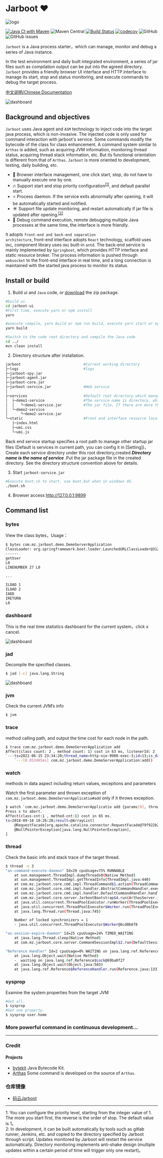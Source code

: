 # Jarboot ❤️

![logo](https://gitee.com/majz0908/jarboot/raw/master/doc/jarboot.png)

[![Java CI with Maven](https://github.com/majianzheng/jarboot/actions/workflows/maven.yml/badge.svg)](https://github.com/majianzheng/jarboot/actions/workflows/maven.yml)
![Maven Central](https://img.shields.io/maven-central/v/io.github.majianzheng/jarboot-all)
[![Build Status](https://travis-ci.com/majianzheng/jarboot.svg?branch=master)](https://travis-ci.com/majianzheng/jarboot)
[![codecov](https://codecov.io/gh/majianzheng/jarboot/branch/master/graph/badge.svg?token=FP7EPSFH4E)](https://codecov.io/gh/majianzheng/jarboot)
![GitHub](https://img.shields.io/github/license/majianzheng/jarboot)
![GitHub issues](https://img.shields.io/github/issues-raw/majianzheng/jarboot)

<code>Jarboot</code> is a Java process starter，which can manage, monitor and debug a series of Java instance.

In the test environment and daily built integrated environment, a series of jar files such as compilation output can be put into the agreed directory. <code>Jarboot</code> provides a friendly browser UI interface and HTTP interface to manage its start, stop and status monitoring, and execute commands to debug the target process.

[中文说明/Chinese Documentation](README_CN.md)

![dashboard](doc/overview.png)

## Background and objectives
<code>Jarboot</code> uses Java agent and <code>ASM</code> technology to inject code into the target java process, which is non-invasive. The injected code is only used for command interaction with jarboot's service. Some commands modify the bytecode of the class for class enhancement. A command system similar to <code>Arthas</code> is added, such as acquiring JVM information, monitoring thread status, acquiring thread stack information, etc. But its functional orientation is different from that of <code>Arthas</code>. <code>Jarboot</code> is more oriented to development, testing, daily building, etc.

- 🌈 Browser interface management, one click start, stop, do not have to manually execute one by one.
- 🔥 Support start and stop priority configuration<sup id="a2">[[1]](#f1)</sup>, and default parallel start.
- ⭐ Process daemon. If the service exits abnormally after opening, it will be automatically started and notified.
- ☀️ Support file update monitoring, and restart automatically if jar file is updated after opening.<sup id="a3">[[2]](#f2)</sup>
- 🚀 Debug command execution, remote debugging multiple Java processes at the same time, the interface is more friendly.

It adopts <code>front-end and back-end separation architecture</code>, front-end interface adopts <code>React</code> technology, scaffold uses <code>Umi</code>, component library uses <code>Umi</code> built-in <code>antd</code>. The back-end service is mainly implemented by <code>Springboot</code>, which provides HTTP interface and static resource broker. The process information is pushed through <code>websocket</code> to the front-end interface in real time, and a long connection is maintained with the started java process to monitor its status.

## Install or build
1. Build ui and <code>Java</code> code, or <a href="https://repo1.maven.org/maven2/io/github/majianzheng/jarboot-packaging/" target="_blank">download</a> the zip package.
```bash
#build ui.
cd jarboot-ui
#First time, execute yarn or npm install
yarn

#execute compile, yarn build or npm run build, execute yarn start or npm run start at development mode.
yarn build

#Switch to the code root directory and compile the Java code
cd ../
mvn clean install
```

2. Directory structure after installation.

```bash
jarboot                             #Current working directory
├─logs                              #logs
├─jarboot-spy.jar
├─jarboot-agent.jar                 
├─jarboot-core.jar                  
├─jarboot-service.jar               #Web service
│
├─services                          #Default root directory which managing other jar files (configurable)
│  ├─demo1-service                  #The service name is directory, which stores the jar files and their dependencies.
│  │   └─demo1-service.jar          #The jar file, If there are more than one, you need to config by service configuration interface, otherwise may randomly run one
│  └─demo2-service                  
│      └─demo2-service.jar
└─static                            #Front end interface resource location
   ├─index.html                     
   ├─umi.css                        
   └─umi.js                         
```
Back end service startup specifies a root path to manage other startup jar files (Default is services in current path, you can config it in [Setting])，Create each service directory under this root directory,created ***Directory name is the name of service*** .Put the jar package file in the created directory. See the directory structure convention above for details.

3. Start <code>jarboot-service.jar</code>
```bash
#Execute boot.sh to start, use boot.bat when in windows OS.
./boot.sh
```

4. Browser access <http://127.0.0.1:9899>

## Command list
### bytes
View the class bytes，Usage：

```bash
$ bytes com.mz.jarboot.demo.DemoServerApplication
ClassLoader: org.springframework.boot.loader.LaunchedURLClassLoader@31221be2
------
getUser
L0
LINENUMBER 27 L0

...

ILOAD 1
ILOAD 2
IADD
IRETURN
L8
```
  
### dashboard
This is the real time statistics dashboard for the current system，click x cancel.

![dashboard](doc/dashboard.png)
  
### jad
Decompile the specified classes.

```bash
$ jad [-c] java.lang.String
````
![dashboard](doc/jad.png)

### jvm
Check the current JVM’s info

```bash
$ jvm
````
  
### trace
method calling path, and output the time cost for each node in the path.

```bash
$ trace com.mz.jarboot.demo.DemoServerApplication add 
Affect(class count: 2 , method count: 1) cost in 63 ms, listenerId: 2
`---ts=2021-06-15 23:34:20;thread_name=http-nio-9900-exec-3;id=13;is_daemon=true;priority=5;TCCL=org.springframework.boot.web.embedded.tomcat.TomcatEmbeddedWebappClassLoader@4690b489
    `---[0.053485ms] com.mz.jarboot.demo.DemoServerApplication:add()
```
  
### watch
methods in data aspect including return values, exceptions and parameters
    
Watch the first parameter and thrown exception of `com.mz.jarboot.demo.DemoServerApplicatio#add` only if it throws exception.

```bash
$ watch `com.mz.jarboot.demo.DemoServerApplicatio add {params[0], throwExp} -e
Press x to abort.
Affect(class-cnt:1 , method-cnt:1) cost in 65 ms.
ts=2018-09-18 10:26:28;result=@ArrayList[
    @RequestFacade[org.apache.catalina.connector.RequestFacade@79f922b2],
    @NullPointerException[java.lang.NullPointerException],
]
```
  
### thread
Check the basic info and stack trace of the target thread.

```bash
$ thread -n 3
"as-command-execute-daemon" Id=29 cpuUsage=75% RUNNABLE
    at sun.management.ThreadImpl.dumpThreads0(Native Method)
    at sun.management.ThreadImpl.getThreadInfo(ThreadImpl.java:440)
    at com.mz.jarboot.core.cmd.impl.ThreadCommand$1.action(ThreadCommand.java:58)
    at com.mz.jarboot.core.cmd.impl.handler.AbstractCommandHandler.execute(AbstractCommandHandler.java:238)
    at com.mz.jarboot.core.cmd.impl.handler.DefaultCommandHandler.handleCommand(DefaultCommandHandler.java:67)
    at com.mz.jarboot.core.server.JarbootBootstrap$4.run(ArthasServer.java:276)
    at java.util.concurrent.ThreadPoolExecutor.runWorker(ThreadPoolExecutor.java:1145)
    at java.util.concurrent.ThreadPoolExecutor$Worker.run(ThreadPoolExecutor.java:615)
    at java.lang.Thread.run(Thread.java:745)

    Number of locked synchronizers = 1
    - java.util.concurrent.ThreadPoolExecutor$Worker@6cd0b6f8

"as-session-expire-daemon" Id=25 cpuUsage=24% TIMED_WAITING
    at java.lang.Thread.sleep(Native Method)
    at com.mz.jarboot.core.server.CommandSessionImpl$2.run(DefaultSessionManager.java:85)

"Reference Handler" Id=2 cpuUsage=0% WAITING on java.lang.ref.Reference$Lock@69ba0f27
    at java.lang.Object.wait(Native Method)
    -  waiting on java.lang.ref.Reference$Lock@69ba0f27
    at java.lang.Object.wait(Object.java:503)
    at java.lang.ref.Reference$ReferenceHandler.run(Reference.java:133)
```
### sysprop
Examine the system properties from the target JVM

```bash
#Get all.
$ sysprop
#Get one property.
$ sysprop user.home
```
  
### More powerful command in continuous development...

---
### Credit
#### Projects

* [bytekit](https://github.com/alibaba/bytekit) Java Bytecode Kit.
* [Arthas](https://github.com/alibaba/arthas) Some command is developed on the source of <code>Arthas</code>.

### 仓库镜像

* [码云Jarboot](https://gitee.com/majz0908/jarboot)

---
<span id="f1">1[](#a1)</span>: You can configure the priority level, starting from the integer value of 1. The more you start first, the reverse is the order of stop. The default value is 1。<br>
<span id="f2">2[](#a2)</span>: In development, it can be built automatically by tools such as gitlab runner, Jenkins, etc. and copied to the directory specified by Jarboot through script. Updates monitored by Jarboot will restart the service automatically. Directory monitoring implements anti-shake design (multiple updates within a certain period of time will trigger only one restart)。
